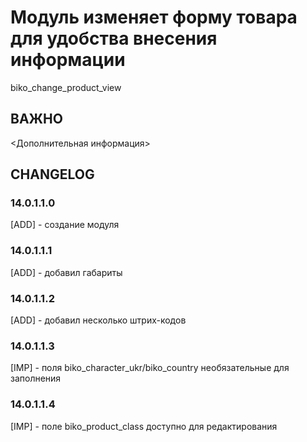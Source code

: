 # Модуль изменяет форму товара для удобства внесения информации

biko_change_product_view

## ВАЖНО

<Дополнительная информация>

## CHANGELOG

### 14.0.1.1.0

[ADD] - создание модуля

### 14.0.1.1.1

[ADD] - добавил габариты

### 14.0.1.1.2

[ADD] - добавил несколько штрих-кодов

### 14.0.1.1.3

[IMP] - поля biko_character_ukr/biko_country необязательные для заполнения

### 14.0.1.1.4

[IMP] - поле biko_product_class доступно для редактирования